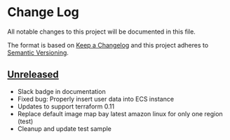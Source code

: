 # Change Log
All notable changes to this project will be documented in this file.

The format is based on [Keep a Changelog](http://keepachangelog.com/)
and this project adheres to [Semantic Versioning](http://semver.org/).

## [Unreleased]

- Slack badge in documentation
- Fixed bug: Properly insert user data into ECS instance
- Updates to support terraform 0.11
- Replace default image map bay latest amazon linux for only one region (test)
- Cleanup and update test sample

[Unreleased]:
https://github.com/philips-software/terraform-aws-bastion/compare/1.0.0...HEAD
